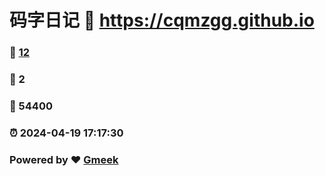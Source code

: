 # 码字日记 :link: https://cqmzgg.github.io 
### :page_facing_up: [12](https://cqmzgg.github.io/tag.html) 
### :speech_balloon: 2 
### :hibiscus: 54400 
### :alarm_clock: 2024-04-19 17:17:30 
### Powered by :heart: [Gmeek](https://github.com/Meekdai/Gmeek)
